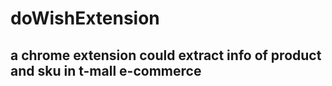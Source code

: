 # doWishExtension

## a chrome extension could extract info of product and sku in t-mall e-commerce
